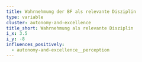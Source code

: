 ```yaml
---
title: Wahrnehmung der BF als relevante Disziplin
type: variable
cluster: autonomy-and-excellence
title_short: Wahrnehmung als relevante Disziplin
i_x: 3.5
i_y: -8
influences_positively:
  - autonomy-and-excellence__perception
---
```

